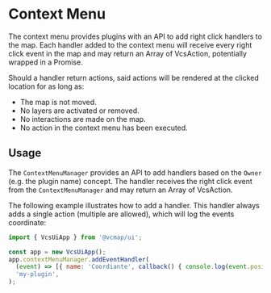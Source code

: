 # Context Menu
The context menu provides plugins with an API to add right click handlers to the map.
Each handler added to the context menu will receive every right click event in the map
and may return an Array of VcsAction, potentially wrapped in a Promise.

Should a handler return actions, said actions will be rendered at the clicked location
for as long as:
- The map is not moved.
- No layers are activated or removed.
- No interactions are made on the map.
- No action in the context menu has been executed.

## Usage
The `ContextMenuManager` provides an API to add handlers based 
on the `Owner` (e.g. the plugin name) concept. The handler receives the right click 
event from the `ContextMenuManager` and may return an Array of VcsAction. 

The following example illustrates how to add a handler. This handler always adds a 
single action (multiple are allowed), which will log the events coordinate:

```javascript
import { VcsUiApp } from '@vcmap/ui';

const app = new VcsUiApp();
app.contextMenuManager.addEventHandler(
  (event) => [{ name: 'Coordiante', callback() { console.log(event.position); } }],
  'my-plugin',
);
```
